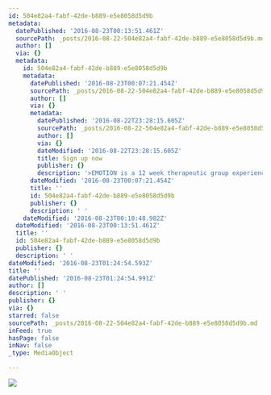 ```yaml
---
id: 504e82a4-fabf-42de-b889-e5e8058d5d9b
metadata:
  datePublished: '2016-08-23T00:13:51.461Z'
  sourcePath: _posts/2016-08-22-504e82a4-fabf-42de-b889-e5e8058d5d9b.md
  author: []
  via: {}
  metadata:
    id: 504e82a4-fabf-42de-b889-e5e8058d5d9b
    metadata:
      datePublished: '2016-08-23T00:07:21.454Z'
      sourcePath: _posts/2016-08-22-504e82a4-fabf-42de-b889-e5e8058d5d9b.md
      author: []
      via: {}
      metadata:
        datePublished: '2016-08-22T23:28:15.605Z'
        sourcePath: _posts/2016-08-22-504e82a4-fabf-42de-b889-e5e8058d5d9b.md
        author: []
        via: {}
        dateModified: '2016-08-22T23:28:15.605Z'
        title: Sign up now
        publisher: {}
        description: '>EMOTION is a 12 week therapeutic group experience '
      dateModified: '2016-08-23T00:07:21.454Z'
      title: ''
      id: 504e82a4-fabf-42de-b889-e5e8058d5d9b
      publisher: {}
      description: ' '
    dateModified: '2016-08-23T00:10:48.982Z'
  dateModified: '2016-08-23T00:13:51.461Z'
  title: ''
  id: 504e82a4-fabf-42de-b889-e5e8058d5d9b
  publisher: {}
  description: ' '
dateModified: '2016-08-23T01:24:54.593Z'
title: ''
datePublished: '2016-08-23T01:24:54.991Z'
author: []
description: ' '
publisher: {}
via: {}
starred: false
sourcePath: _posts/2016-08-22-504e82a4-fabf-42de-b889-e5e8058d5d9b.md
inFeed: true
hasPage: false
inNav: false
_type: MediaObject

---
```

![ ](https://the-grid-user-content.s3-us-west-2.amazonaws.com/6ae24f76-7dd0-486c-b859-7c254816f64c.jpg)